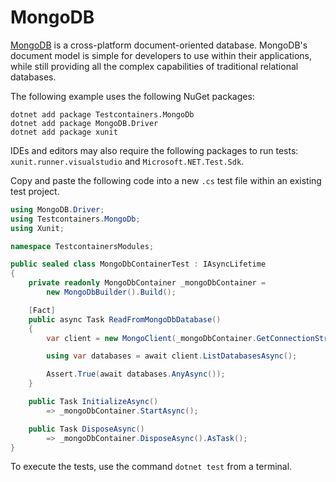 # MongoDB

[MongoDB](https://www.mongodb.com/what-is-mongodb) is a cross-platform document-oriented database. MongoDB's document model is simple for developers to use within their applications, while still providing all the complex capabilities of traditional relational databases.

The following example uses the following NuGet packages:

```console title="Install the NuGet dependencies"
dotnet add package Testcontainers.MongoDb
dotnet add package MongoDB.Driver
dotnet add package xunit
```

IDEs and editors may also require the following packages to run tests: `xunit.runner.visualstudio` and `Microsoft.NET.Test.Sdk`.

Copy and paste the following code into a new `.cs` test file within an existing test project.

```csharp
using MongoDB.Driver;
using Testcontainers.MongoDb;
using Xunit;

namespace TestcontainersModules;

public sealed class MongoDbContainerTest : IAsyncLifetime
{
    private readonly MongoDbContainer _mongoDbContainer =
        new MongoDbBuilder().Build();

    [Fact]
    public async Task ReadFromMongoDbDatabase()
    {
        var client = new MongoClient(_mongoDbContainer.GetConnectionString());

        using var databases = await client.ListDatabasesAsync();

        Assert.True(await databases.AnyAsync());
    }

    public Task InitializeAsync()
        => _mongoDbContainer.StartAsync();

    public Task DisposeAsync()
        => _mongoDbContainer.DisposeAsync().AsTask();
}
```

To execute the tests, use the command `dotnet test` from a terminal.

[xunit]: https://xunit.net/
